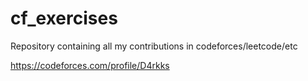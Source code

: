 # cf_exercises
Repository containing all my contributions in codeforces/leetcode/etc

https://codeforces.com/profile/D4rkks
